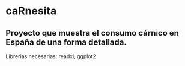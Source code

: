 # caRnesita
Proyecto que muestra el consumo cárnico en España de una forma detallada.
------------------------------------------------------------------------------

Librerias necesarias: readxl, ggplot2
